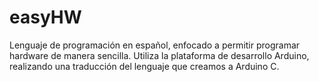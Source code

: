 easyHW
======

Lenguaje de programación en español, enfocado a permitir programar hardware de manera sencilla. Utiliza la plataforma de desarrollo Arduino, realizando una traducción del lenguaje que creamos a Arduino C.
